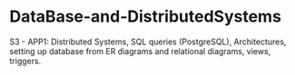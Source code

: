 # DataBase-and-DistributedSystems
S3 - APP1:  Distributed Systems, SQL queries (PostgreSQL), Architectures, setting up database from ER diagrams and relational diagrams, views, triggers.
